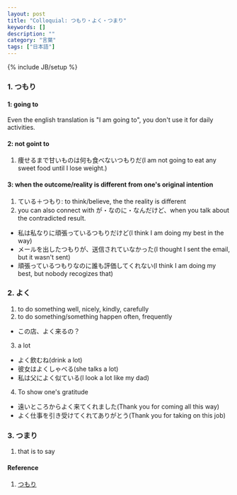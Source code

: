 ```yaml
---
layout: post
title: "Colloquial: つもり・よく・つまり"
keywords: []
description: ""
category: "言葉"
tags: ["日本語"]
---
```

{% include JB/setup %}

### 1. つもり

#### 1: going to
Even the english translation is "I am going to", you don't use it for daily activities.


#### 2: not goint to
1. 痩せるまで甘いものは何も食べないつもりだ(I am not going to eat any sweet food until I lose
   weight.)

#### 3: when the outcome/reality is different from one's original intention
1. ている＋つもり: to think/believe, the the reality is different
2. you can also connect with が・なのに・なんだけど、when you talk about the contradicted result.

- 私は私なりに頑張っているつもりだけど(I think I am doing my best in the way)
- メールを出したつもりが、送信されていなかった(I thought I sent the email, but it wasn't sent)
- 頑張っているつもりなのに誰も評価してくれない(I think I am doing my best, but nobody recogizes
  that)


### 2. よく

1. to do something well, nicely, kindly, carefully
2. to do something/something happen often, frequently
- この店、よく来るの？
3. a lot
- よく飲むね(drink a lot)
- 彼女はよくしゃべる(she talks a lot)
- 私は父によく似ている(I look a lot like my dad)

4. To show one's gratitude
- 遠いところからよく来てくれました(Thank you for coming all this way)
- よく仕事を引き受けてくれてありがとう(Thank you for taking on this job)

### 3. つまり
1. that is to say



#### Reference
1. [つもり](http://maggiesensei.com/2019/08/28/how-to-use-%E3%81%A4%E3%82%82%E3%82%8A-tsumori/)
